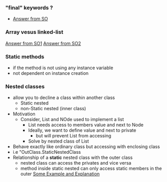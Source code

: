 ### "final" keywords ?
- [Answer from SO](https://stackoverflow.com/questions/15655012/how-does-the-final-keyword-in-java-work-i-can-still-modify-an-object)
### Array vesus linked-list 
[Answer from SO1](https://stackoverflow.com/questions/322715/when-to-use-linkedlist-over-arraylist-in-java)
[Answer from SO2](https://stackoverflow.com/questions/166884/array-versus-linked-list?rq=1)

### Static methods
- if the method is not using any instance variable
- not dependent on instance creation

### Nested classes
- allow you to decline a class within another class
	- Static nested
	- non-Static nested (inner class)
- Motivation
	- Consider, List and NOde used to implement a list
		-  List needs access to members value and next to Node
		-  Ideally, we want to define value and next to private
			-  but will prevent List from accessing
		-  Solve by nested class of List
-  Behave exactly like ordinary class but accessing with enclosing class
-  i.e "OutClass.StaticNestedClass
- Relationship of a **static** nested class with the outer class
	- nested class can access the privates and vice versa
	- method inside static nested can only access static members in the outer
[Some Example and Explanation](http://www.mathcs.emory.edu/~cheung/Courses/171/Syllabus/8-List/nested-class.html)

